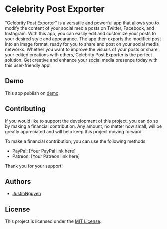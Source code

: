# Celebrity Post Exporter

"Celebrity Post Exporter" is a versatile and powerful app that allows you to modify the content of your social media posts on Twitter, Facebook, and Instagram. With this app, you can easily edit and customize your posts to your desired style and appearance. The app then exports the modified post into an image format, ready for you to share and post on your social media networks. Whether you want to improve the visuals of your posts or share your edited creations with others, Celebrity Post Exporter is the perfect solution. Get creative and enhance your social media presence today with this user-friendly app!

## Demo

This app publish on [demo](https://google.com/).

## Contributing

If you would like to support the development of this project, you can do so by making a financial contribution. Any amount, no matter how small, will be greatly appreciated and will help keep this project moving forward.

To make a financial contribution, you can use the following methods:

- PayPal: [Your PayPal link here]
- Patreon: [Your Patreon link here]

Thank you for your support!

## Authors
- [JustinNguyen](https://github.com/hungnv1997)

## License
This project is licensed under the [MIT License](https://opensource.org/licenses/MIT).
